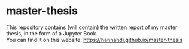 # master-thesis
This repository contains (will contain) the written report of my master thesis, in the form of a Jupyter Book.  
You can find it on this website: https://hannahdi.github.io/master-thesis
